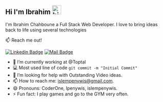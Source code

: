 ## Hi I'm Ibrahim <img src="https://user-images.githubusercontent.com/1303154/88677602-1635ba80-d120-11ea-84d8-d263ba5fc3c0.gif" width="28px" height="28px" alt="hi">

I'm Ibrahim Chahboune a Full Stack Web Developer. I love to bring ideas back to life using several technologies

:mailbox: Reach me out!

[![Linkedin Badge](https://img.shields.io/badge/-IbrahimChahboune-0e76a8?style=flat&labelColor=0e76a8&logo=linkedin&logoColor=white)](https://www.linkedin.com/in/ibrahimchahboune/) [![Mail Badge](https://img.shields.io/badge/-ibrahimchahboune-c0392b?style=flat&labelColor=c0392b&logo=gmail&logoColor=white)](mailto:ibrahimchahboune@gmail.com)

<!-- TODO: Add last video link -->

- 🔭 I’m currently working at @Toptal
- :computer: Most used line of code `git commit -m "Initial Commit"`
- 🤔 I’m looking for help with Outstanding Video ideas.
- 📫 How to reach me: islempenywis@gmail.com.
- 😄 Pronouns: CoderOne, Ipenywis, islempenywis.
- ⚡ Fun fact: I play games and go to the GYM very often.
